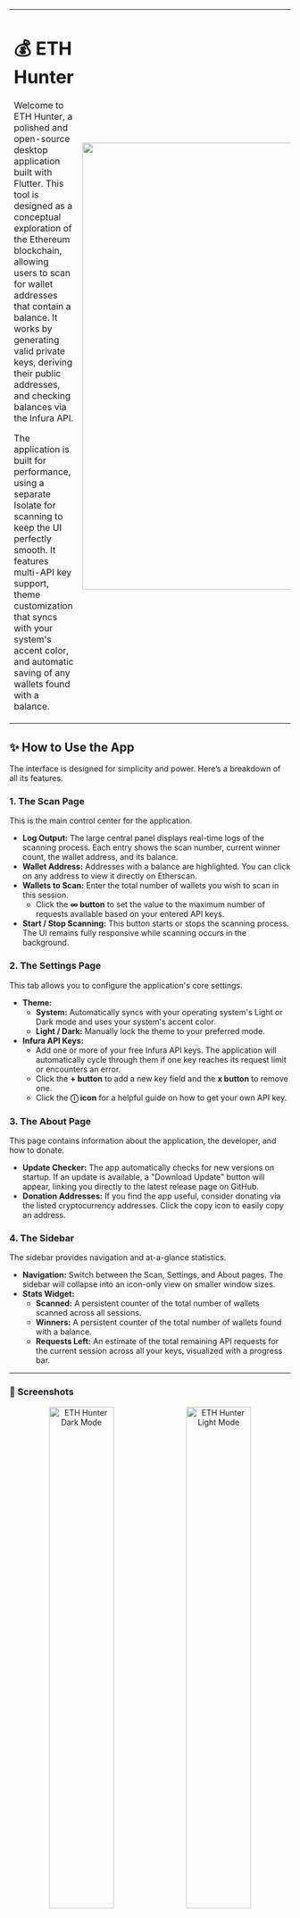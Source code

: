 <table>
  <tr>
    <td>
      <h1>💰 ETH Hunter</h1>
      <p>Welcome to ETH Hunter, a polished and open-source desktop application built with Flutter. This tool is designed as a conceptual exploration of the Ethereum blockchain, allowing users to scan for wallet addresses that contain a balance. It works by generating valid private keys, deriving their public addresses, and checking balances via the Infura API.</p>
      <p>The application is built for performance, using a separate Isolate for scanning to keep the UI perfectly smooth. It features multi-API key support, theme customization that syncs with your system's accent color, and automatic saving of any wallets found with a balance.</p>
    </td>
    <td align="right">
      <img src="https://ik.imagekit.io/ROVOID/ETH%20Hunter.png" alt="ETH Hunter App Screenshot" width="800">
    </td>
  </tr>
</table>

## ✨ How to Use the App

The interface is designed for simplicity and power. Here’s a breakdown of all its features.

### 1. The Scan Page

This is the main control center for the application.

*   **Log Output:** The large central panel displays real-time logs of the scanning process. Each entry shows the scan number, current winner count, the wallet address, and its balance.
*   **Wallet Address:** Addresses with a balance are highlighted. You can click on any address to view it directly on Etherscan.
*   **Wallets to Scan:** Enter the total number of wallets you wish to scan in this session.
    *   Click the **∞ button** to set the value to the maximum number of requests available based on your entered API keys.
*   **Start / Stop Scanning:** This button starts or stops the scanning process. The UI remains fully responsive while scanning occurs in the background.

### 2. The Settings Page

This tab allows you to configure the application's core settings.

*   **Theme:**
    *   **System:** Automatically syncs with your operating system's Light or Dark mode and uses your system's accent color.
    *   **Light / Dark:** Manually lock the theme to your preferred mode.
*   **Infura API Keys:**
    *   Add one or more of your free Infura API keys. The application will automatically cycle through them if one key reaches its request limit or encounters an error.
    *   Click the **+ button** to add a new key field and the **x button** to remove one.
    *   Click the **ⓘ icon** for a helpful guide on how to get your own API key.

### 3. The About Page

This page contains information about the application, the developer, and how to donate.

*   **Update Checker:** The app automatically checks for new versions on startup. If an update is available, a "Download Update" button will appear, linking you directly to the latest release page on GitHub.
*   **Donation Addresses:** If you find the app useful, consider donating via the listed cryptocurrency addresses. Click the copy icon to easily copy an address.

### 4. The Sidebar

The sidebar provides navigation and at-a-glance statistics.

*   **Navigation:** Switch between the Scan, Settings, and About pages. The sidebar will collapse into an icon-only view on smaller window sizes.
*   **Stats Widget:**
    *   **Scanned:** A persistent counter of the total number of wallets scanned across all sessions.
    *   **Winners:** A persistent counter of the total number of wallets found with a balance.
    *   **Requests Left:** An estimate of the total remaining API requests for the current session across all your keys, visualized with a progress bar.

---

### 📸 Screenshots
<p align="center">
  <img src="https://ik.imagekit.io/ROVOID/Main%20Page%20Dark.png" alt="ETH Hunter Dark Mode" width="48%">
  <img src="https://ik.imagekit.io/ROVOID/Main%20Page%20Light.png" alt="ETH Hunter Light Mode" width="48%">
</p>
<p align="center">
  <img src="https://ik.imagekit.io/ROVOID/Settings.png" alt="Settings Page Screenshot" width="48%">
  <img src="https://ik.imagekit.io/ROVOID/History.png" alt="History Dialog Screenshot" width="48%">
</p>

---

## 💻 Downloads

| ETH Hunter v1.0.1 | Download Link (Installer) | Download Link (Portable) |
| :--- | :---: | :---: |
| **Windows** (x64) | [**Download**](https://github.com/IMROVOID/ETH-Hunter/releases/download/v1.0.1/ETH-Hunter-v1.0.0-Windows-Setup.exe) | [**Download**](https://github.com/IMROVOID/ETH-Hunter/releases/download/v1.0.1/ETH-Hunter-v1.0.1-Windows-Portable.zip) |
| **macOS** (Intel & Apple Silicon) | [**Download**](https://github.com/IMROVOID/ETH-Hunter/releases/download/v1.0.1/ETH-Hunter-v1.0.1-macOS.dmg) | [**Download**](https://github.com/IMROVOID/ETH-Hunter/releases/download/v1.0.1/ETH-Hunter-v1.0.1-macOS-Portable.zip) |
| **Linux** (x64) | - | [**Download**](https://github.com/IMROVOID/ETH-Hunter/releases/download/v1.0.1/ETH-Hunter-v1.0.1-Linux-Portable.zip) |
| **Android** (.apk) | [**Download**](https://github.com/IMROVOID/ETH-Hunter/releases/download/v1.0.1/ETH-Hunter-v1.0.1-Android.apk) | - |

---

## 👨‍💻 For Developers

This section provides a guide for developers who want to understand the codebase, build from source, or contribute to the project.

### Codebase Overview

The project is structured to separate concerns, making it easier to navigate and maintain.

*   **`lib/main.dart`**: The entry point of the application. It handles platform-specific initializations (like setting up the desktop window size) and launches the main `MyApp` widget.
*   **`lib/providers/app_provider.dart`**: This is the core state management hub, using `ChangeNotifier` from the Provider package. It manages the application's entire state, including theme settings, API key storage, scanning status, log entries, and update checks.
*   **`lib/services/scanner_isolate.dart`**: This file contains the high-performance scanning logic. The entire process runs inside a separate `Isolate` (a different thread) to ensure the UI remains smooth and responsive. It communicates with the `AppProvider` using a `SendPort` to send back logs, winners, and API usage stats.
*   **`lib/screens/`**: This directory holds the UI for each of the main views in the application.
    *   `main_layout.dart`: The main scaffold that contains the sidebar for desktop and the bottom navigation bar for mobile. It manages the page view and the animated background.
    *   `scan_page.dart`: The UI for the primary scanning interface.
    *   `settings_page.dart`: The UI for managing the theme and Infura API keys.
    *   `about_page.dart`: The UI containing app info, social links, and donation details.
*   **`lib/core/theme/`**: Contains the theme definition (`app_theme.dart`), which uses a custom `ThemeExtension` (`CustomColors`) to define a rich, accessible color palette for both light and dark modes.

### Building from Source

To build and run this project locally, you'll need the Flutter SDK installed.

1.  **Clone the Repository:**
    ```bash
    git clone https://github.com/IMROVOID/ETH-Hunter.git
    ```
2.  **Navigate to the Project Directory:**
    ```bash
    cd ETH-Hunter
    ```
3.  **Install Dependencies:**
    ```bash
    flutter pub get
    ```
4.  **Run the App:**
    Connect a device or start an emulator, then run the build command for your desired platform:
    ```bash
    # To run on Windows desktop
    flutter run -d windows

    # To run on macOS desktop
    flutter run -d macos

    # To run on Linux desktop
    flutter run -d linux

    # To run on an Android device
    flutter run -d android
    ```

### Using the GitHub Actions Workflow for Releases

This repository includes a pre-configured GitHub Actions workflow that automatically builds and releases the application for all supported platforms.

1.  **Fork the Repository:**
    Click the "Fork" button at the top right of this page to create your own copy of the repository.

2.  **Enable Actions on Your Fork:**
    Navigate to the "Actions" tab in your forked repository. You may need to enable workflows if they are disabled on forks by default.

3.  **Make Your Changes:**
    Clone your forked repository, create a new branch, and make any code modifications you need.

4.  **Push a New Version Tag:**
    The workflow is triggered when you push a tag that starts with `v` (e.g., `v1.0.2`, `v1.1.0`). To do this:
    ```bash
    # Commit your changes first
    git commit -am "My new feature"
    git push origin main

    # Create and push a new tag
    git tag v1.0.2
    git push origin v1.0.2
    ```

5.  **Monitor the Workflow:**
    Go to the "Actions" tab in your forked repository. You will see the "Build & Release" workflow running. It will build the app for Windows, macOS, Linux, and Android, then create a new **draft release** on your repository's "Releases" page with all the compiled application files attached as artifacts.

---

## 📜 License & Copyright

This project is completely open source and available to the public. You are free to use, modify, distribute, and fork this software for any purpose. No attribution is required, but it is appreciated.

---

## © About the Developer

This application was developed and is maintained by **Roham Andarzgou**.

I'm a passionate professional from Iran specializing in Graphic Design, Web Development, and cross-platform app development with Dart & Flutter. I thrive on turning innovative ideas into reality, whether it's a stunning visual, a responsive website, or a polished desktop app like this one. I also develop immersive games using Unreal Engine.

*   **Website:** [rovoid.ir](https://rovoid.ir)
*   **GitHub:** [IMROVOID](https://github.com/IMROVOID)
*   **LinkedIn:** [Roham Andarzgou](https://www.linkedin.com/in/roham-andarzgouu)

### 🙏 Support This Project

If you find this application useful, please consider a donation. As I am based in Iran, cryptocurrency is the only way I can receive support. Thank you!

| Cryptocurrency | Address |
| :--- | :--- |
| **Bitcoin** (BTC) | `bc1qd35yqx3xt28dy6fd87xzd62cj7ch35p68ep3p8` |
| **Ethereum** (ETH) | `0xA39Dfd80309e881cF1464dDb00cF0a17bF0322e3` |
| **USDT** (TRC20) | `THMe6FdXkA2Pw45yKaXBHRnkX3fjyKCzfy` |
| **Solana** (SOL) | `9QZHMTN4Pu6BCxiN2yABEcR3P4sXtBjkog9GXNxWbav1` |
| **TON** | `UQCp0OawnofpZTNZk-69wlqIx_wQpzKBgDpxY2JK5iynh3mC` |
